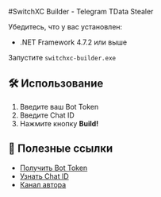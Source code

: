 
#SwitchXC Builder - Telegram TData Stealer

Убедитесь, что у вас установлен:
- .NET Framework 4.7.2 или выше

Запустите `switchxc-builder.exe`

## 🛠 Использование

1. Введите ваш Bot Token 
2. Введите Chat ID
3. Нажмите кнопку **Build!**

## 📌 Полезные ссылки

- [Получить Bot Token](https://t.me/botfather)
- [Узнать Chat ID](https://t.me/getmyid_bot)
- [Канал автора](https://t.me/switchxcwqe)

